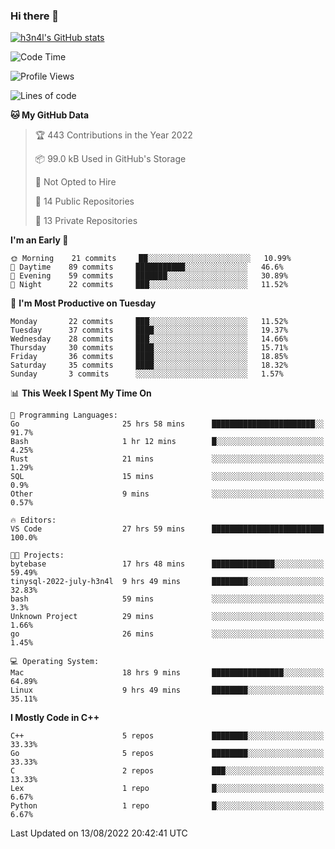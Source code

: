 ### Hi there 👋

[![h3n4l's GitHub stats](https://github-readme-stats.vercel.app/api?username=h3n4l&count_private=true&show_icons=true&theme=radical)](https://github.com/h3n4l/github-readme-stats)

<!--START_SECTION:waka-->
![Code Time](http://img.shields.io/badge/Code%20Time-574%20hrs%2038%20mins-blue)

![Profile Views](http://img.shields.io/badge/Profile%20Views-4-blue)

![Lines of code](https://img.shields.io/badge/From%20Hello%20World%20I%27ve%20Written-39%20Thousand%20lines%20of%20code-blue)

**🐱 My GitHub Data** 

> 🏆 443 Contributions in the Year 2022
 > 
> 📦 99.0 kB Used in GitHub's Storage 
 > 
> 🚫 Not Opted to Hire
 > 
> 📜 14 Public Repositories 
 > 
> 🔑 13 Private Repositories  
 > 
**I'm an Early 🐤** 

```text
🌞 Morning    21 commits     ██░░░░░░░░░░░░░░░░░░░░░░░   10.99% 
🌆 Daytime    89 commits     ███████████░░░░░░░░░░░░░░   46.6% 
🌃 Evening    59 commits     ███████░░░░░░░░░░░░░░░░░░   30.89% 
🌙 Night      22 commits     ███░░░░░░░░░░░░░░░░░░░░░░   11.52%

```
📅 **I'm Most Productive on Tuesday** 

```text
Monday       22 commits     ███░░░░░░░░░░░░░░░░░░░░░░   11.52% 
Tuesday      37 commits     ████░░░░░░░░░░░░░░░░░░░░░   19.37% 
Wednesday    28 commits     ███░░░░░░░░░░░░░░░░░░░░░░   14.66% 
Thursday     30 commits     ████░░░░░░░░░░░░░░░░░░░░░   15.71% 
Friday       36 commits     ████░░░░░░░░░░░░░░░░░░░░░   18.85% 
Saturday     35 commits     ████░░░░░░░░░░░░░░░░░░░░░   18.32% 
Sunday       3 commits      ░░░░░░░░░░░░░░░░░░░░░░░░░   1.57%

```


📊 **This Week I Spent My Time On** 

```text
💬 Programming Languages: 
Go                       25 hrs 58 mins      ███████████████████████░░   91.7% 
Bash                     1 hr 12 mins        █░░░░░░░░░░░░░░░░░░░░░░░░   4.25% 
Rust                     21 mins             ░░░░░░░░░░░░░░░░░░░░░░░░░   1.29% 
SQL                      15 mins             ░░░░░░░░░░░░░░░░░░░░░░░░░   0.9% 
Other                    9 mins              ░░░░░░░░░░░░░░░░░░░░░░░░░   0.57%

🔥 Editors: 
VS Code                  27 hrs 59 mins      █████████████████████████   100.0%

🐱‍💻 Projects: 
bytebase                 17 hrs 48 mins      ██████████████░░░░░░░░░░░   59.49% 
tinysql-2022-july-h3n4l  9 hrs 49 mins       ████████░░░░░░░░░░░░░░░░░   32.83% 
bash                     59 mins             ░░░░░░░░░░░░░░░░░░░░░░░░░   3.3% 
Unknown Project          29 mins             ░░░░░░░░░░░░░░░░░░░░░░░░░   1.66% 
go                       26 mins             ░░░░░░░░░░░░░░░░░░░░░░░░░   1.45%

💻 Operating System: 
Mac                      18 hrs 9 mins       ████████████████░░░░░░░░░   64.89% 
Linux                    9 hrs 49 mins       ████████░░░░░░░░░░░░░░░░░   35.11%

```

**I Mostly Code in C++** 

```text
C++                      5 repos             ████████░░░░░░░░░░░░░░░░░   33.33% 
Go                       5 repos             ████████░░░░░░░░░░░░░░░░░   33.33% 
C                        2 repos             ███░░░░░░░░░░░░░░░░░░░░░░   13.33% 
Lex                      1 repo              █░░░░░░░░░░░░░░░░░░░░░░░░   6.67% 
Python                   1 repo              █░░░░░░░░░░░░░░░░░░░░░░░░   6.67%

```



 Last Updated on 13/08/2022 20:42:41 UTC
<!--END_SECTION:waka-->

